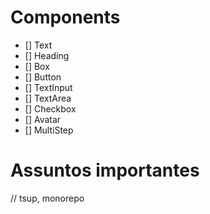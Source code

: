 # Components

- [] Text
- [] Heading
- [] Box
- [] Button
- [] TextInput
- [] TextArea
- [] Checkbox
- [] Avatar
- [] MultiStep



# Assuntos importantes
// tsup, monorepo